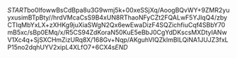 $START$bo0IfowwBsCdBpa8u3G9wmj5k+00xeSSjXq/AoogBQvWY+9ZMR2yuyxusimBTpBty//hrdVMcaCsS9B4xUN8RThaoNFyCZt2FQALwF5YJlqQ4/zbyCTIqMbYxLX+zXHKg9juXiaSWgN2Qx6ewEwaDizF4SQZichfiuCqf4SBbY70mB5xc/sBp0EMq/x/R5CS94ZdKoraN50KuE5eBbJ0CgYdDKscsMXDtyIANwV1Xc4q+SjSXCHmZizURq8X/168Gv+Nqp/AKguhVIQZklmBILQiNA1JUJZ3fxLP15no2dqhUYV2xipL4XLfO7+6CX4s$END$